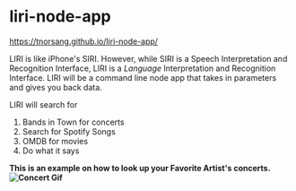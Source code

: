# liri-node-app
https://tnorsang.github.io/liri-node-app/

LIRI is like iPhone's SIRI. However, while SIRI is a Speech Interpretation and Recognition Interface, LIRI is a _Language_ Interpretation and Recognition Interface. LIRI will be a command line node app that takes in parameters and gives you back data.

LIRI will search for 
1) Bands in Town for concerts
2) Search for Spotify Songs
3) OMDB for movies
4) Do what it says 

<b> This is an example on how to look up your Favorite Artist's concerts.
<img src="https://media.giphy.com/media/9u4PAtVkBHgLCe7uWU/giphy.gif" alt="Concert Gif">





